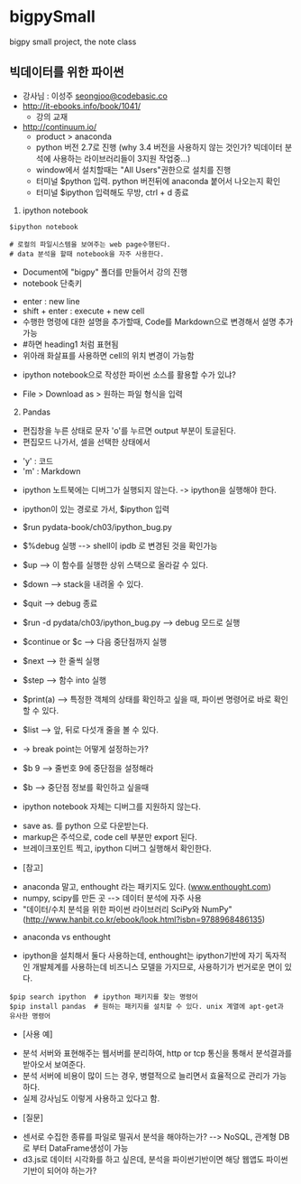 # bigpySmall
bigpy small project, the note class

## 빅데이터를 위한 파이썬
- 강사님 : 이성주 seongjoo@codebasic.co
- http://it-ebooks.info/book/1041/
  * 강의 교재
- http://continuum.io/ 
  * product > anaconda
  * python 버전 2.7로 진행
   (why 3.4 버전을 사용하지 않는 것인가? 빅데이터 분석에 사용하는 라이브러리들이 3지원 작업중...)
  * window에서 설치할때는 "All Users"권한으로 설치를 진행
  * 터미널 $python 입력. python 버전뒤에 anaconda 붙어서 나오는지 확인
  * 터미널 $ipython 입력해도 무방, ctrl + d 종료	
 
 
1. ipython notebook

```
$ipython notebook

# 로컬의 파일시스템을 보여주는 web page수행된다.
# data 분석을 할때 notebook을 자주 사용한다.
```
- Document에  "bigpy" 폴더를 만들어서 강의 진행
- notebook 단축키 
 * enter : new line
 * shift + enter : execute + new cell
 * 수행한 명령에 대한 설명을 추가할때, Code를 Markdown으로 변경해서 설명 추가 가능
 * #하면 heading1 처럼 표현됨
 * 위아래 화살표를 사용하면 cell의 위치 변경이 가능함
- ipython notebook으로 작성한 파이썬 소스를 활용할 수가 있냐?
 * File > Download as > 원하는 파일 형식을 입력


2. Pandas
- 편집창을 누른 상태로 문자 'o'를 누르면  output 부분이 토글된다.
- 편집모드 나가서, 셀을 선택한 상태에서
 * 'y' : 코드
 * 'm' : Markdown

- ipython 노트북에는 디버그가 실행되지 않는다. -> ipython을 실행해야 한다.
 * ipython이 있는 경로로 가서, $ipython 입력
 * $run pydata-book/ch03/ipython_bug.py
 * $%debug 실행  --> shell이  ipdb 로 변경된 것을 확인가능
 * $up --> 이 함수를 실행한 상위 스택으로 올라갈 수 있다.
 * $down --> stack을 내려올 수 있다.
 * $quit --> debug 종료

 * $run -d pydata/ch03/ipython_bug.py --> debug 모드로 실행
 * $continue or $c -->  다음 중단점까지 실행
 * $next --> 한 줄씩 실행
 * $step --> 함수 into 실행
 * $print(a)  -->  특정한 객체의 상태를 확인하고 싶을 때, 파이썬 명령어로 바로 확인할 수 있다.
 * $list --> 앞, 뒤로 다섯개 줄을 볼 수 있다.
 * -> break point는 어떻게 설정하는가?
  * $b 9 --> 줄번호 9에 중단점을 설정해라
  * $b --> 중단점 정보를 확인하고 싶을때

- ipython notebook 자체는 디버그를 지원하지 않는다.
 * save as. 를 python 으로 다운받는다.
 * markup은 주석으로, code cell 부분만 export 된다.
 * 브레이크포인트 찍고, ipython 디버그 실행해서 확인한다.

- [참고]
 * anaconda 말고, enthought 라는 패키지도 있다. (www.enthought.com)
 * numpy, scipy를 만든 곳 --> 데이터 분석에 자주 사용
 * "데이터/수치 분석을 위한 파이썬 라이브러리 SciPy와 NumPy" (http://www.hanbit.co.kr/ebook/look.html?isbn=9788968486135)

- anaconda vs enthought
 * ipython을 설치해서 둘다 사용하는데, enthought는 ipython기반에 자기 독자적인 개발체계를 사용하는데 비즈니스 모델을 가지므로, 사용하기가 번거로운 면이 있다.
 
 ```
 $pip search ipython  # ipython 패키지를 찾는 명령어
 $pip install pandas  # 원하는 패키지를 설치할 수 있다. unix 계열에 apt-get과 유사한 명령어	
 ```

- [사용 예]
 * 분석 서버와 표현해주는 웹서버를 분리하여, http or tcp 통신을 통해서 분석결과를 받아오서 보여준다.
 * 분석 서버에 비용이 많이 드는 경우, 병렬적으로 늘리면서 효율적으로 관리가 가능하다.
 * 실제 강사님도 이렇게 사용하고 있다고 함.

- [질문]
 * 센서로 수집한 종류를 파일로 떨궈서 분석을 해야하는가? --> NoSQL, 관계형 DB로 부터 DataFrame생성이 가능
 * d3.js로 데이터 시각화를 하고 싶은데, 분석을 파이썬기반이면 해당 웹앱도 파이썬 기반이 되어야 하는가?
